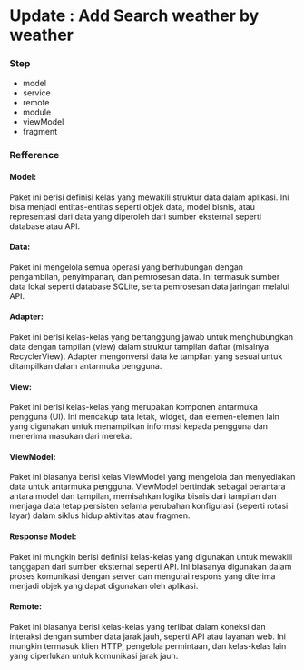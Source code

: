 # Update : Add Search weather by weather

### Step
- model
- service
- remote
- module
- viewModel
- fragment

### Refference
#### Model:
Paket ini berisi definisi kelas yang mewakili struktur data dalam aplikasi. Ini bisa menjadi entitas-entitas seperti objek data, model bisnis, atau representasi dari data yang diperoleh dari sumber eksternal seperti database atau API.

#### Data:
Paket ini mengelola semua operasi yang berhubungan dengan pengambilan, penyimpanan, dan pemrosesan data. Ini termasuk sumber data lokal seperti database SQLite, serta pemrosesan data jaringan melalui API.

#### Adapter:
Paket ini berisi kelas-kelas yang bertanggung jawab untuk menghubungkan data dengan tampilan (view) dalam struktur tampilan daftar (misalnya RecyclerView). Adapter mengonversi data ke tampilan yang sesuai untuk ditampilkan dalam antarmuka pengguna.

#### View:
Paket ini berisi kelas-kelas yang merupakan komponen antarmuka pengguna (UI). Ini mencakup tata letak, widget, dan elemen-elemen lain yang digunakan untuk menampilkan informasi kepada pengguna dan menerima masukan dari mereka.

#### ViewModel:
Paket ini biasanya berisi kelas ViewModel yang mengelola dan menyediakan data untuk antarmuka pengguna. ViewModel bertindak sebagai perantara antara model dan tampilan, memisahkan logika bisnis dari tampilan dan menjaga data tetap persisten selama perubahan konfigurasi (seperti rotasi layar) dalam siklus hidup aktivitas atau fragmen.

#### Response Model:
Paket ini mungkin berisi definisi kelas-kelas yang digunakan untuk mewakili tanggapan dari sumber eksternal seperti API. Ini biasanya digunakan dalam proses komunikasi dengan server dan mengurai respons yang diterima menjadi objek yang dapat digunakan oleh aplikasi.

#### Remote:
Paket ini biasanya berisi kelas-kelas yang terlibat dalam koneksi dan interaksi dengan sumber data jarak jauh, seperti API atau layanan web. Ini mungkin termasuk klien HTTP, pengelola permintaan, dan kelas-kelas lain yang diperlukan untuk komunikasi jarak jauh.